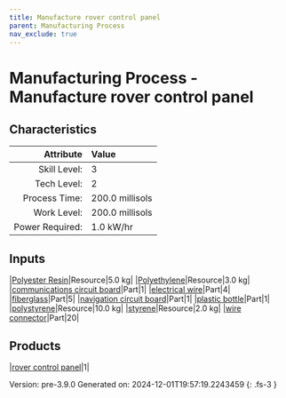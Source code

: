 ```yaml
---
title: Manufacture rover control panel
parent: Manufacturing Process
nav_exclude: true
---
```

# Manufacturing Process - Manufacture rover control panel


## Characteristics

| Attribute      | Value |
|--------:|:------|
|Skill Level:|3|
|Tech Level:|2|
|Process Time:|200.0 millisols|
|Work Level:|200.0 millisols|
|Power Required:|1.0 kW/hr|

## Inputs

|[Polyester Resin](../resource/polyester-resin.html)|Resource|5.0 kg|
|[Polyethylene](../resource/polyethylene.html)|Resource|3.0 kg|
|[communications circuit board](../part/communications-circuit-board.html)|Part|1|
|[electrical wire](../part/electrical-wire.html)|Part|4|
|[fiberglass](../part/fiberglass.html)|Part|5|
|[navigation circuit board](../part/navigation-circuit-board.html)|Part|1|
|[plastic bottle](../part/plastic-bottle.html)|Part|1|
|[polystyrene](../resource/polystyrene.html)|Resource|10.0 kg|
|[styrene](../resource/styrene.html)|Resource|2.0 kg|
|[wire connector](../part/wire-connector.html)|Part|20|

## Products

|[rover control panel](../part/rover-control-panel.html)|1|


Version: pre-3.9.0 Generated on: 2024-12-01T19:57:19.2243459
{: .fs-3 }

